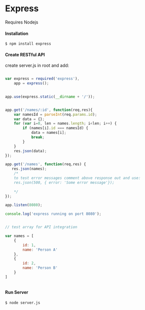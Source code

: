 Express
=======

Requires Nodejs

#### Installation 

    $ npm install express 


#### Create RESTful API

create server.js in root and add:

```javascript

var express = required('express'),
    app = express();
    

app.use(express.static(__dirname + '/'));


app.get('/names/:id', function(req,res){
    var namesId = parseInt(req.params.id);
    var data = {};
    for (var i=0, len = names.length; i<len; i++) {
        if (names[i].id === namesId) {
            data = names[i];
            break;
        }
    }
    res.json(data);
});

app.get('/names', function(req,res) {
   res.json(names); 
    /*
    to test error messages comment above response out and use:
    res.json(500, { error: 'Some error message'});
    
    */
});

app.listen(8080);

console.log('express running on port 8080');


// test array for API integration

var names = [
    {
        id: 1,
        name: 'Person A'
    },
    {
        id: 2,
        name: 'Person B'
    }
]



```


#### Run Server

    $ node server.js
